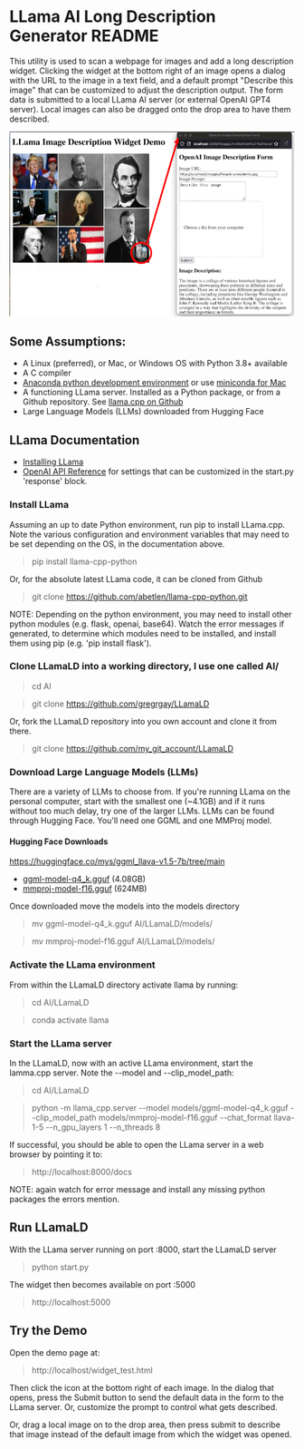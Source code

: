   # LLama AI Long Description Generator README

This utility is used to scan a webpage for images and add a long description widget. Clicking the widget at the bottom right of an image opens a dialog with the URL to the image in a text field, and a default prompt "Describe this image" that can be customized to adjust the description output.  The form data is submitted to a local LLama AI server (or external OpenAI GPT4 server). Local images can also be dragged onto the drop area to have them described. 

![Example shows an image of US presidents on the left, and the LLammaLD widget opened to the right.](images/screen1.png)

## Some Assumptions:
- A Linux (preferred), or Mac, or Windows OS with Python 3.8+ available
- A C compiler 
- [Anaconda python development environment](https://www.anaconda.com/download)  or use [miniconda for Mac](https://conda.io/projects/conda/en/latest/user-guide/install/macos.html)
- A functioning LLama server. Installed as a Python package, or from a Github repository. See [llama.cpp on Github](https://github.com/ggerganov/llama.cpp)
- Large Language Models (LLMs) downloaded from Hugging Face 

## LLama Documentation
- [Installing LLama](https://llama-cpp-python.readthedocs.io/en/stable/#installation)
- [OpenAI API Reference](https://platform.openai.com/docs/api-reference/introduction) for settings that can be customized in the start.py 'response' block.

### Install LLama
Assuming an up to date Python environment, run pip to install LLama.cpp. Note the various configuration and environment variables that may need to be set depending on the OS, in the documentation above. 
>pip install llama-cpp-python

Or, for the absolute latest LLama code, it can be cloned from Github
>git clone https://github.com/abetlen/llama-cpp-python.git

NOTE: Depending on the python environment, you may need to install other python modules (e.g. flask, openai, base64). Watch the error messages if generated, to determine which modules need to be installed, and install them using pip (e.g. 'pip install flask').

### Clone LLamaLD into a working directory, I use one called AI/
>cd AI

>git clone https://github.com/gregrgay/LLamaLD

Or, fork the LLamaLD repository into you own account and clone it from there.

>git clone https://github.com/my_git_account/LLamaLD

### Download Large Language Models (LLMs)
There are a variety of LLMs to choose from. If you're running LLama on the personal computer, start with the smallest one (~4.1GB) and if it runs without too much delay, try one of the larger LLMs. LLMs can be found through Hugging Face. You'll need one GGML and one MMProj model.

#### Hugging Face Downloads
https://huggingface.co/mys/ggml_llava-v1.5-7b/tree/main
- [ggml-model-q4_k.gguf](https://huggingface.co/mys/ggml_llava-v1.5-7b/resolve/main/ggml-model-q4_k.gguf?download=true) (4.08GB) 
- [mmproj-model-f16.gguf](https://huggingface.co/mys/ggml_llava-v1.5-7b/resolve/main/mmproj-model-f16.gguf?download=true) (624MB)

Once downloaded move the models into  the models directory
>mv ggml-model-q4_k.gguf AI/LLamaLD/models/

>mv mmproj-model-f16.gguf AI/LLamaLD/models/

### Activate the LLama environment
From within the LLamaLD directory activate llama by running:
>cd AI/LLamaLD

>conda activate llama 

### Start the LLama server
In the LLamaLD, now with an active LLama environment, start the lamma.cpp server. Note the --model and --clip_model_path:
>cd AI/LLamaLD 

>python -m llama_cpp.server --model models/ggml-model-q4_k.gguf --clip_model_path models/mmproj-model-f16.gguf --chat_format llava-1-5 --n_gpu_layers 1 --n_threads 8

If successful, you should be able to open the LLama server in a web browser by pointing it to:
>http://localhost:8000/docs

NOTE: again watch for error message and install any missing python packages the errors mention.

## Run LLamaLD
With the LLama server running on port :8000, start the LLamaLD server
>python start.py

The widget then becomes available on port :5000
>http://localhost:5000


## Try the Demo
Open the demo page at:
>http://localhost/widget_test.html

 Then click the icon at the bottom right of each image. In the dialog that opens, press the Submit button to send the default data in the form to the LLama server. Or, customize the prompt to control what gets described. 
 
 Or, drag a local image on to the drop area, then press submit to describe that image instead of the default image from which the widget was opened. 







